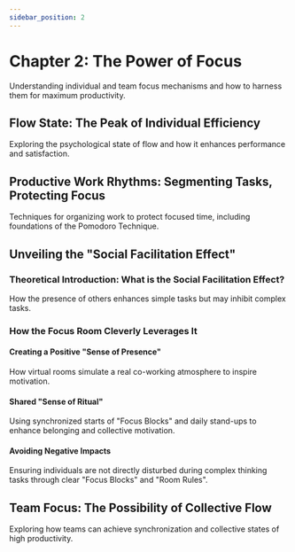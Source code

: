 ```yaml
---
sidebar_position: 2
---
```


# Chapter 2: The Power of Focus

Understanding individual and team focus mechanisms and how to harness them for maximum productivity.

## Flow State: The Peak of Individual Efficiency

Exploring the psychological state of flow and how it enhances performance and satisfaction.

## Productive Work Rhythms: Segmenting Tasks, Protecting Focus

Techniques for organizing work to protect focused time, including foundations of the Pomodoro Technique.

## Unveiling the "Social Facilitation Effect"

### Theoretical Introduction: What is the Social Facilitation Effect?

How the presence of others enhances simple tasks but may inhibit complex tasks.

### How the Focus Room Cleverly Leverages It

#### Creating a Positive "Sense of Presence"

How virtual rooms simulate a real co-working atmosphere to inspire motivation.

#### Shared "Sense of Ritual"

Using synchronized starts of "Focus Blocks" and daily stand-ups to enhance belonging and collective motivation.

#### Avoiding Negative Impacts

Ensuring individuals are not directly disturbed during complex thinking tasks through clear "Focus Blocks" and "Room Rules".

## Team Focus: The Possibility of Collective Flow

Exploring how teams can achieve synchronization and collective states of high productivity. 
